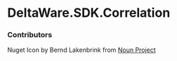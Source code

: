 # DeltaWare.SDK.Correlation


### Contributors

Nuget Icon by Bernd Lakenbrink from <a href="https://thenounproject.com/browse/icons/term/data-visualization/" target="_blank" title="data visualization Icons">Noun Project</a>